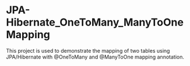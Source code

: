 # JPA-Hibernate_OneToMany_ManyToOneMapping
This project is used to demonstrate the mapping of two tables using JPA/Hibernate with @OneToMany and @ManyToOne mapping annotation.
